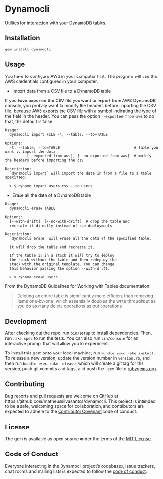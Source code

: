 # Dynamocli

Utilites for interaction with your DynamoDB tables.

## Installation

```
gem install dynamocli
```

## Usage


You have to configure AWS in your computer first. The program will use the AWS credentials configured in your computer.

- Import data from a CSV file to a DynamoDB table

If you have exported the CSV file you want to import from AWS DynamoDB console, you probaly want to modify the headers before importing the CSV file, because AWS exports the CSV file with a symbol indicating the type of the field in the header. You can pass the option `--exported-from-aws` to do that, the default is false.

```
Usage:
  dynamocli import FILE -t, --table, --to=TABLE

Options:
  -t, --table, --to=TABLE                                  # table you want to import the data
          [--exported-from-aws], [--no-exported-from-aws]  # modify the headers before importing the csv

Description:
  `dynamocli import` will import the data in from a file to a table specified.

  > $ dynamo import users.csv --to users

```

- Erase all the data of a DynamoDB table

```
Usage:
  dynamocli erase TABLE

Options:
  [--with-drift], [--no-with-drift]  # drop the table and
  recreate it directly instead of use deployments

Description:
  `dynamocli erase` will erase all the data of the specified table.

  It will drop the table and recreate it.

  If the table is in a stack it will try to deploy
  the stack without the table and then redeploy the
  stack with the original template. You can change
  this behavior passing the option --with-drift.

  > $ dynamo erase users
```

From the DynamoDB Guidelines for Working with Tables documentation:

> Deleting an entire table is significantly more efficient than removing items one-by-one, which essentially doubles the write throughput as you do as many delete operations as put operations.

## Development

After checking out the repo, run `bin/setup` to install dependencies. Then, run `rake spec` to run the tests. You can also run `bin/console` for an interactive prompt that will allow you to experiment.

To install this gem onto your local machine, run `bundle exec rake install`. To release a new version, update the version number in `version.rb`, and then run `bundle exec rake release`, which will create a git tag for the version, push git commits and tags, and push the `.gem` file to [rubygems.org](https://rubygems.org).

## Contributing

Bug reports and pull requests are welcome on GitHub at https://github.com/matheussilvasantos/dynamocli. This project is intended to be a safe, welcoming space for collaboration, and contributors are expected to adhere to the [Contributor Covenant](http://contributor-covenant.org) code of conduct.

## License

The gem is available as open source under the terms of the [MIT License](https://opensource.org/licenses/MIT).

## Code of Conduct

Everyone interacting in the Dynamocli project’s codebases, issue trackers, chat rooms and mailing lists is expected to follow the [code of conduct](https://github.com/matheussilvasantos/dynamocli/blob/master/CODE_OF_CONDUCT.md).
